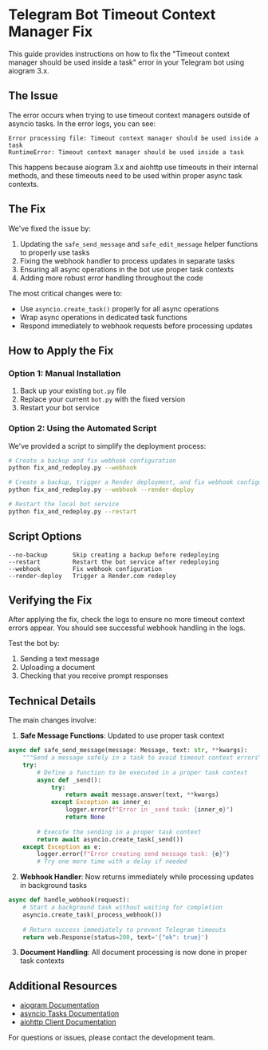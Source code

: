 # Telegram Bot Timeout Context Manager Fix

This guide provides instructions on how to fix the "Timeout context manager should be used inside a task" error in your Telegram bot using aiogram 3.x.

## The Issue

The error occurs when trying to use timeout context managers outside of asyncio tasks. In the error logs, you can see:

```
Error processing file: Timeout context manager should be used inside a task
RuntimeError: Timeout context manager should be used inside a task
```

This happens because aiogram 3.x and aiohttp use timeouts in their internal methods, and these timeouts need to be used within proper async task contexts.

## The Fix

We've fixed the issue by:

1. Updating the `safe_send_message` and `safe_edit_message` helper functions to properly use tasks
2. Fixing the webhook handler to process updates in separate tasks
3. Ensuring all async operations in the bot use proper task contexts
4. Adding more robust error handling throughout the code

The most critical changes were to:
- Use `asyncio.create_task()` properly for all async operations
- Wrap async operations in dedicated task functions 
- Respond immediately to webhook requests before processing updates

## How to Apply the Fix

### Option 1: Manual Installation

1. Back up your existing `bot.py` file
2. Replace your current `bot.py` with the fixed version
3. Restart your bot service

### Option 2: Using the Automated Script

We've provided a script to simplify the deployment process:

```bash
# Create a backup and fix webhook configuration
python fix_and_redeploy.py --webhook

# Create a backup, trigger a Render deployment, and fix webhook configuration
python fix_and_redeploy.py --webhook --render-deploy

# Restart the local bot service
python fix_and_redeploy.py --restart
```

## Script Options

```
--no-backup       Skip creating a backup before redeploying
--restart         Restart the bot service after redeploying
--webhook         Fix webhook configuration
--render-deploy   Trigger a Render.com redeploy
```

## Verifying the Fix

After applying the fix, check the logs to ensure no more timeout context errors appear. You should see successful webhook handling in the logs.

Test the bot by:
1. Sending a text message
2. Uploading a document
3. Checking that you receive prompt responses

## Technical Details

The main changes involve:

1. **Safe Message Functions**: Updated to use proper task context
```python
async def safe_send_message(message: Message, text: str, **kwargs):
    """Send a message safely in a task to avoid timeout context errors"""
    try:
        # Define a function to be executed in a proper task context
        async def _send():
            try:
                return await message.answer(text, **kwargs)
            except Exception as inner_e:
                logger.error(f"Error in _send task: {inner_e}")
                return None
        
        # Execute the sending in a proper task context
        return await asyncio.create_task(_send())
    except Exception as e:
        logger.error(f"Error creating send message task: {e}")
        # Try one more time with a delay if needed
```

2. **Webhook Handler**: Now returns immediately while processing updates in background tasks
```python
async def handle_webhook(request):
    # Start a background task without waiting for completion
    asyncio.create_task(_process_webhook())
    
    # Return success immediately to prevent Telegram timeouts
    return web.Response(status=200, text='{"ok": true}')
```

3. **Document Handling**: All document processing is now done in proper task contexts

## Additional Resources

- [aiogram Documentation](https://docs.aiogram.dev/)
- [asyncio Tasks Documentation](https://docs.python.org/3/library/asyncio-task.html)
- [aiohttp Client Documentation](https://docs.aiohttp.org/en/stable/client.html)

For questions or issues, please contact the development team. 